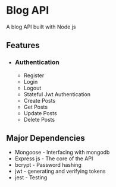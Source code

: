 # Blog API

A blog API built with Node js

## Features
- ### Authentication
    - Register
    - Login 
    - Logout
    - Stateful Jwt Authentication
    - Create Posts
    - Get Posts
    - Update Posts
    - Delete Posts

## Major Dependencies
- Mongoose - Interfacing with mongodb 
- Express js - The core of the API
- bcrypt - Password hashing
- jwt - generating and verifying tokens
- jest - Testing
